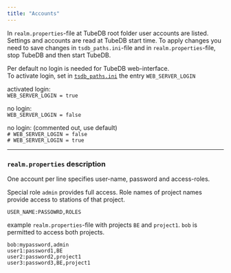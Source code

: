 ```yaml
---
title: "Accounts"
---
```


In `realm.properties`-file at TubeDB root folder user accounts are listed.  
Settings and accounts are read at TubeDB start time. To apply changes you need to save changes in `tsdb_paths.ini`-file and in `realm.properties`-file, stop TubeDB and then start TubeDB.

Per default no login is needed for TubeDB web-interface.  
To activate login, set in [`tsdb_paths.ini`](../tubedb/) the entry `WEB_SERVER_LOGIN`

activated login:  
`WEB_SERVER_LOGIN = true`  

no login:  
`WEB_SERVER_LOGIN = false`  

no login: (commented out, use default)  
`# WEB_SERVER_LOGIN = false`  
`# WEB_SERVER_LOGIN = true`  

---
### `realm.properties` description

One account per line specifies user-name, password and access-roles.

Special role `admin` provides full access. Role names of project names provide access to stations of that project.

`USER_NAME:PASSOWRD,ROLES`


example `realm.properties`-file with projects `BE` and `project1`. `bob` is permitted to access both projects.
~~~ properties
bob:mypassword,admin
user1:password1,BE
user2:password2,project1
user3:password3,BE,project1
~~~